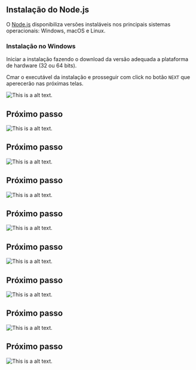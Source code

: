 ## Instalação do Node.js
> 
O [Node.js](https://nodejs.org/en/download/) disponibiliza versões instaláveis nos principais sistemas operacionais: Windows, macOS e Linux. 
>

### Instalação no Windows
>
Iniciar a instalação fazendo o download da versão adequada a plataforma de hardware (32 ou 64 bits).
>
>
Cmar o executável da instalação e prosseguir com click no botão `NEXT` que aperecerão nas próximas telas.
>
![This is a alt text.](/99-figuras/figura-01.jpg "Instalação do Node.js")

## Próximo passo
>
![This is a alt text.](/99-figuras/figura-02.jpg "Instalação do Node.js")
>

## Próximo passo
>
![This is a alt text.](/99-figuras/figura-03.jpg "Instalação do Node.js")
>

## Próximo passo
>
![This is a alt text.](/99-figuras/figura-04.jpg "Instalação do Node.js")
>

## Próximo passo
>
![This is a alt text.](/99-figuras/figura-05.jpg "Instalação do Node.js")
>

## Próximo passo
>
![This is a alt text.](/99-figuras/figura-06.jpg "Instalação do Node.js")
>
## Próximo passo
>
![This is a alt text.](/99-figuras/figura-07.jpg "Instalação do Node.js")
>

## Próximo passo
>
![This is a alt text.](/99-figuras/figura-08.jpg "Instalação do Node.js")
>

## Próximo passo
>
![This is a alt text.](/99-figuras/figura-09.jpg "Instalação do Node.js")
>

